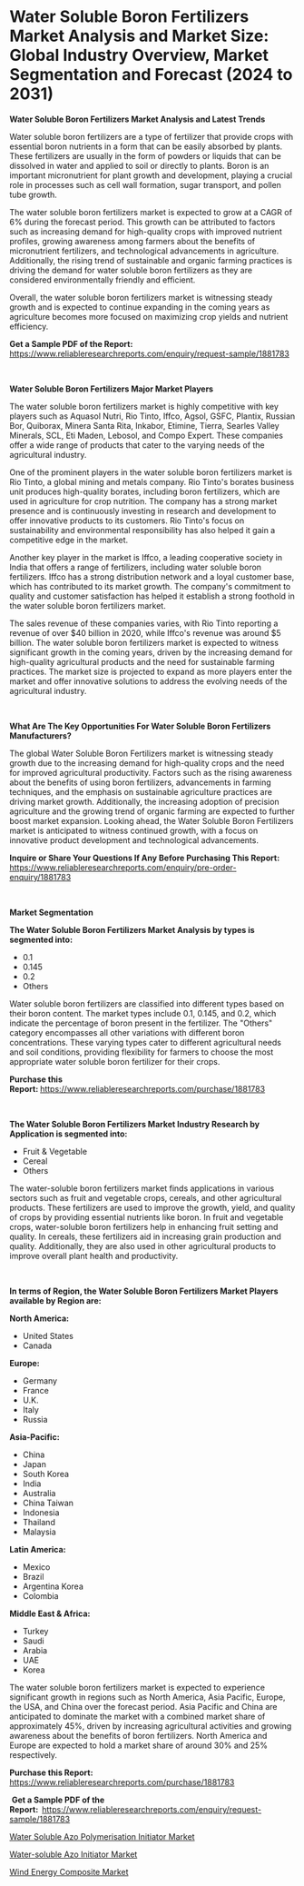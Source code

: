 <p><h1>Water Soluble Boron Fertilizers Market Analysis and Market Size: Global Industry Overview, Market Segmentation and Forecast (2024 to 2031)</h1></p><p><strong>Water Soluble Boron Fertilizers Market Analysis and Latest Trends</strong></p>
<p><p>Water soluble boron fertilizers are a type of fertilizer that provide crops with essential boron nutrients in a form that can be easily absorbed by plants. These fertilizers are usually in the form of powders or liquids that can be dissolved in water and applied to soil or directly to plants. Boron is an important micronutrient for plant growth and development, playing a crucial role in processes such as cell wall formation, sugar transport, and pollen tube growth.</p><p>The water soluble boron fertilizers market is expected to grow at a CAGR of 6% during the forecast period. This growth can be attributed to factors such as increasing demand for high-quality crops with improved nutrient profiles, growing awareness among farmers about the benefits of micronutrient fertilizers, and technological advancements in agriculture. Additionally, the rising trend of sustainable and organic farming practices is driving the demand for water soluble boron fertilizers as they are considered environmentally friendly and efficient.</p><p>Overall, the water soluble boron fertilizers market is witnessing steady growth and is expected to continue expanding in the coming years as agriculture becomes more focused on maximizing crop yields and nutrient efficiency.</p></p>
<p><strong>Get a Sample PDF of the Report:&nbsp;</strong> <a href="https://www.reliableresearchreports.com/enquiry/request-sample/1881783">https://www.reliableresearchreports.com/enquiry/request-sample/1881783</a></p>
<p>&nbsp;</p>
<p><strong>Water Soluble Boron Fertilizers Major Market Players</strong></p>
<p><p>The water soluble boron fertilizers market is highly competitive with key players such as Aquasol Nutri, Rio Tinto, Iffco, Agsol, GSFC, Plantix, Russian Bor, Quiborax, Minera Santa Rita, Inkabor, Etimine, Tierra, Searles Valley Minerals, SCL, Eti Maden, Lebosol, and Compo Expert. These companies offer a wide range of products that cater to the varying needs of the agricultural industry.</p><p>One of the prominent players in the water soluble boron fertilizers market is Rio Tinto, a global mining and metals company. Rio Tinto's borates business unit produces high-quality borates, including boron fertilizers, which are used in agriculture for crop nutrition. The company has a strong market presence and is continuously investing in research and development to offer innovative products to its customers. Rio Tinto's focus on sustainability and environmental responsibility has also helped it gain a competitive edge in the market.</p><p>Another key player in the market is Iffco, a leading cooperative society in India that offers a range of fertilizers, including water soluble boron fertilizers. Iffco has a strong distribution network and a loyal customer base, which has contributed to its market growth. The company's commitment to quality and customer satisfaction has helped it establish a strong foothold in the water soluble boron fertilizers market.</p><p>The sales revenue of these companies varies, with Rio Tinto reporting a revenue of over $40 billion in 2020, while Iffco's revenue was around $5 billion. The water soluble boron fertilizers market is expected to witness significant growth in the coming years, driven by the increasing demand for high-quality agricultural products and the need for sustainable farming practices. The market size is projected to expand as more players enter the market and offer innovative solutions to address the evolving needs of the agricultural industry.</p></p>
<p>&nbsp;</p>
<p><strong>What Are The Key Opportunities For Water Soluble Boron Fertilizers Manufacturers?</strong></p>
<p><p>The global Water Soluble Boron Fertilizers market is witnessing steady growth due to the increasing demand for high-quality crops and the need for improved agricultural productivity. Factors such as the rising awareness about the benefits of using boron fertilizers, advancements in farming techniques, and the emphasis on sustainable agriculture practices are driving market growth. Additionally, the increasing adoption of precision agriculture and the growing trend of organic farming are expected to further boost market expansion. Looking ahead, the Water Soluble Boron Fertilizers market is anticipated to witness continued growth, with a focus on innovative product development and technological advancements.</p></p>
<p><strong>Inquire or Share Your Questions If Any Before Purchasing This Report:</strong> <a href="https://www.reliableresearchreports.com/enquiry/pre-order-enquiry/1881783">https://www.reliableresearchreports.com/enquiry/pre-order-enquiry/1881783</a></p>
<p>&nbsp;</p>
<p><strong>Market Segmentation</strong></p>
<p><strong>The Water Soluble Boron Fertilizers Market Analysis by types is segmented into:</strong></p>
<p><ul><li>0.1</li><li>0.145</li><li>0.2</li><li>Others</li></ul></p>
<p><p>Water soluble boron fertilizers are classified into different types based on their boron content. The market types include 0.1, 0.145, and 0.2, which indicate the percentage of boron present in the fertilizer. The "Others" category encompasses all other variations with different boron concentrations. These varying types cater to different agricultural needs and soil conditions, providing flexibility for farmers to choose the most appropriate water soluble boron fertilizer for their crops.</p></p>
<p><strong>Purchase this Report:&nbsp;</strong><a href="https://www.reliableresearchreports.com/purchase/1881783">https://www.reliableresearchreports.com/purchase/1881783</a></p>
<p>&nbsp;</p>
<p><strong>The Water Soluble Boron Fertilizers Market Industry Research by Application is segmented into:</strong></p>
<p><ul><li>Fruit & Vegetable</li><li>Cereal</li><li>Others</li></ul></p>
<p><p>The water-soluble boron fertilizers market finds applications in various sectors such as fruit and vegetable crops, cereals, and other agricultural products. These fertilizers are used to improve the growth, yield, and quality of crops by providing essential nutrients like boron. In fruit and vegetable crops, water-soluble boron fertilizers help in enhancing fruit setting and quality. In cereals, these fertilizers aid in increasing grain production and quality. Additionally, they are also used in other agricultural products to improve overall plant health and productivity.</p></p>
<p>&nbsp;</p>
<p><strong>In terms of Region, the Water Soluble Boron Fertilizers Market Players available by Region are:</strong></p>
<p>
    <p> <strong> North America: </strong>
        <ul>
            <li>United States</li>
            <li>Canada</li>
        </ul>
        </p> 
    <p> <strong> Europe: </strong>
        <ul>
            <li>Germany</li>
            <li>France</li>
            <li>U.K.</li>
            <li>Italy</li>
            <li>Russia</li>
        </ul>
        </p> 
    <p> <strong> Asia-Pacific: </strong>
        <ul>
            <li>China</li>
            <li>Japan</li>
            <li>South Korea</li>
            <li>India</li>
            <li>Australia</li>
            <li>China Taiwan</li>
            <li>Indonesia</li>
            <li>Thailand</li>
            <li>Malaysia</li>
        </ul>
        </p> 
    <p> <strong> Latin America: </strong>
        <ul>
            <li>Mexico</li>
            <li>Brazil</li>
            <li>Argentina Korea</li>
            <li>Colombia</li>
        </ul>
        </p> 
    <p> <strong> Middle East & Africa: </strong>
        <ul>
            <li>Turkey</li>
            <li>Saudi</li>
            <li>Arabia</li>
            <li>UAE</li>
            <li>Korea</li>
        </ul>
    </p>
    </p>
<p><p>The water soluble boron fertilizers market is expected to experience significant growth in regions such as North America, Asia Pacific, Europe, the USA, and China over the forecast period. Asia Pacific and China are anticipated to dominate the market with a combined market share of approximately 45%, driven by increasing agricultural activities and growing awareness about the benefits of boron fertilizers. North America and Europe are expected to hold a market share of around 30% and 25% respectively.</p></p>
<p><strong>Purchase this Report: </strong><a href="https://www.reliableresearchreports.com/purchase/1881783">https://www.reliableresearchreports.com/purchase/1881783</a></p>
<p>&nbsp;<strong>Get a Sample PDF of the Report:&nbsp;&nbsp;</strong><a href="https://www.reliableresearchreports.com/enquiry/request-sample/1881783">https://www.reliableresearchreports.com/enquiry/request-sample/1881783</a></p>
<p><strong></strong></p>
<p><p><a href="https://view.publitas.com/reportprime-1/water-soluble-azo-polymerisation-initiator-market-provides-detailed-segmentation-of-this-market-based-on-type-application-and-region-and-forecast-for-the-period-from-2024-2031/">Water Soluble Azo Polymerisation Initiator Market</a></p><p><a href="https://view.publitas.com/reportprime-1/decoding-the-water-soluble-azo-initiator-market-a-deep-dive-into-the-latest-market-trends-market-segmentation-and-competitive-analysis/">Water-soluble Azo Initiator Market</a></p><p><a href="https://view.publitas.com/reportprime-1/wind-energy-composite-market-analysis-and-market-size-global-industry-overview-market-segmentation-and-forecast-2024-to-2031/">Wind Energy Composite Market</a></p></p>